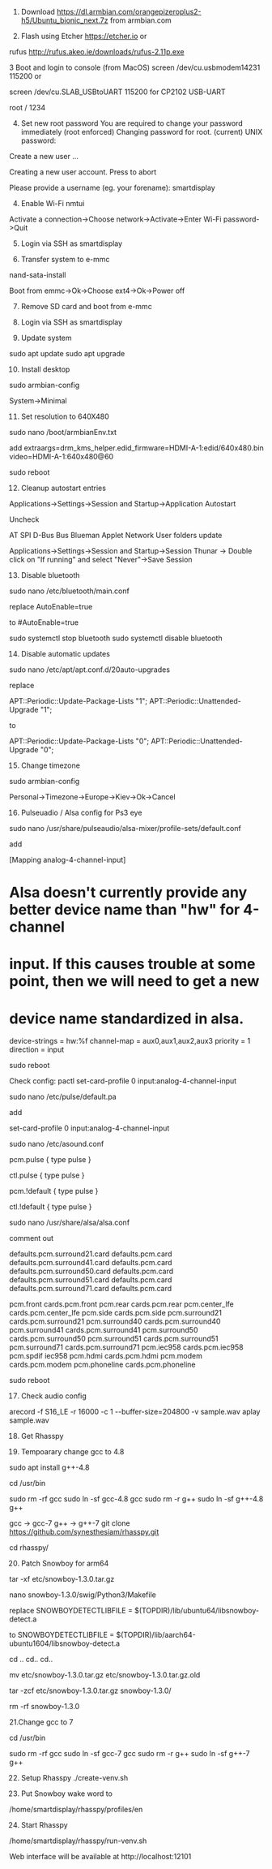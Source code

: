1. Download https://dl.armbian.com/orangepizeroplus2-h5/Ubuntu_bionic_next.7z
 from armbian.com

2. Flash using Etcher https://etcher.io or

rufus http://rufus.akeo.ie/downloads/rufus-2.11p.exe

3 Boot and login to console (from MacOS)
screen /dev/cu.usbmodem14231 115200 or

screen /dev/cu.SLAB_USBtoUART 115200 for CP2102 USB-UART

root / 1234

4. Set new root password
You are required to change your password immediately (root enforced) Changing password for root. (current) UNIX password:

Create a new user
...

Creating a new user account. Press to abort

Please provide a username (eg. your forename): smartdisplay

4. Enable Wi-Fi
nmtui

Activate a connection->Choose network->Activate->Enter Wi-Fi password->Quit

5. Login via SSH as smartdisplay

6. Transfer system to e-mmc

nand-sata-install

Boot from emmc->Ok->Choose ext4->Ok->Power off

7. Remove SD card and boot from e-mmc

8. Login via SSH as smartdisplay

9. Update system

sudo apt update
sudo apt upgrade

10. Install desktop

sudo armbian-config

System->Minimal

11. Set resolution to 640X480

sudo nano /boot/armbianEnv.txt

add
extraargs=drm_kms_helper.edid_firmware=HDMI-A-1:edid/640x480.bin video=HDMI-A-1:640x480@60

sudo reboot 

12. Cleanup autostart entries

Applications->Settings->Session and Startup->Application Autostart

Uncheck

AT SPI D-Bus Bus
Blueman Applet
Network
User folders update

Applications->Settings->Session and Startup->Session
Thunar -> Double click  on "If running" and select "Never"->Save Session

13. Disable bluetooth

sudo nano /etc/bluetooth/main.conf

replace
AutoEnable=true

to
#AutoEnable=true

sudo systemctl stop bluetooth
sudo systemctl disable bluetooth

14. Disable automatic updates

sudo nano /etc/apt/apt.conf.d/20auto-upgrades

replace

APT::Periodic::Update-Package-Lists "1";
APT::Periodic::Unattended-Upgrade "1";

to 

APT::Periodic::Update-Package-Lists "0";
APT::Periodic::Unattended-Upgrade "0";

15. Change timezone

sudo armbian-config

Personal->Timezone->Europe->Kiev->Ok->Cancel

16. Pulseuadio / Alsa config for Ps3 eye

sudo nano /usr/share/pulseaudio/alsa-mixer/profile-sets/default.conf

add

[Mapping analog-4-channel-input]
# Alsa doesn't currently provide any better device name than "hw" for 4-channel
# input. If this causes trouble at some point, then we will need to get a new
# device name standardized in alsa.
device-strings = hw:%f
channel-map = aux0,aux1,aux2,aux3
priority = 1
direction = input

sudo reboot

Check config:
pactl set-card-profile 0 input:analog-4-channel-input



sudo nano /etc/pulse/default.pa

add

set-card-profile 0 input:analog-4-channel-input

sudo nano /etc/asound.conf

pcm.pulse {
    type pulse
}

ctl.pulse {
    type pulse
}

pcm.!default {
    type pulse
}

ctl.!default {
    type pulse
}

sudo nano /usr/share/alsa/alsa.conf

comment out 

defaults.pcm.surround21.card defaults.pcm.card
defaults.pcm.surround41.card defaults.pcm.card
defaults.pcm.surround50.card defaults.pcm.card
defaults.pcm.surround51.card defaults.pcm.card
defaults.pcm.surround71.card defaults.pcm.card

pcm.front cards.pcm.front
pcm.rear cards.pcm.rear
pcm.center_lfe cards.pcm.center_lfe
pcm.side cards.pcm.side
pcm.surround21 cards.pcm.surround21
pcm.surround40 cards.pcm.surround40
pcm.surround41 cards.pcm.surround41
pcm.surround50 cards.pcm.surround50
pcm.surround51 cards.pcm.surround51
pcm.surround71 cards.pcm.surround71
pcm.iec958 cards.pcm.iec958
pcm.spdif iec958
pcm.hdmi cards.pcm.hdmi
pcm.modem cards.pcm.modem
pcm.phoneline cards.pcm.phoneline


sudo reboot

17. Check audio config
 
arecord -f S16_LE -r 16000 -c 1 --buffer-size=204800 -v sample.wav 
aplay sample.wav 

18. Get Rhasspy

19. Tempoarary change gcc to 4.8

sudo apt install g++-4.8

cd /usr/bin

sudo rm -rf gcc
sudo ln -sf gcc-4.8 gcc
sudo rm -r g++
sudo ln -sf g++-4.8 g++


 gcc -> gcc-7
g++ -> g++-7
git clone https://github.com/synesthesiam/rhasspy.git

cd rhasspy/

20. Patch Snowboy for arm64

tar -xf etc/snowboy-1.3.0.tar.gz

nano snowboy-1.3.0/swig/Python3/Makefile

replace 
SNOWBOYDETECTLIBFILE = $(TOPDIR)/lib/ubuntu64/libsnowboy-detect.a

to
SNOWBOYDETECTLIBFILE = $(TOPDIR)/lib/aarch64-ubuntu1604/libsnowboy-detect.a

cd ..
cd..
cd..

mv etc/snowboy-1.3.0.tar.gz etc/snowboy-1.3.0.tar.gz.old

tar -zcf etc/snowboy-1.3.0.tar.gz snowboy-1.3.0/

rm -rf snowboy-1.3.0

21.Change gcc to 7

cd /usr/bin

sudo rm -rf gcc
sudo ln -sf gcc-7 gcc
sudo rm -r g++
sudo ln -sf g++-7 g++

22. Setup Rhasspy
./create-venv.sh


23. Put Snowboy wake word to

/home/smartdisplay/rhasspy/profiles/en

24. Start Rhasspy
 
/home/smartdisplay/rhasspy/run-venv.sh
 
Web interface will be available at http://localhost:12101
